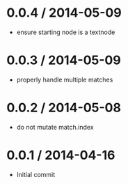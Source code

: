 
0.0.4 / 2014-05-09 
==================

 * ensure starting node is a textnode

0.0.3 / 2014-05-09 
==================

 * properly handle multiple matches

0.0.2 / 2014-05-08 
==================

 * do not mutate match.index

0.0.1 / 2014-04-16 
==================

 * Initial commit
